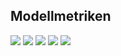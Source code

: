 ## Modellmetriken
![](https://asset.cml.dev/5c609c1aa0f3002ddd2623828df4a65930f5a914?cml=png)
![](https://asset.cml.dev/9d36026eb25321510abbfc9363ed1e63495d3125?cml=png)
![](https://asset.cml.dev/088eb4b48385bdd786c4e296e4460a6207720942?cml=png)
![](https://asset.cml.dev/ccdd064cca6ba7fe79dfb5b773b0f7e945a17ea2?cml=png)
![](https://asset.cml.dev/8beb429438a76aa88d9e1defe5d9a45e04274b35?cml=png)
